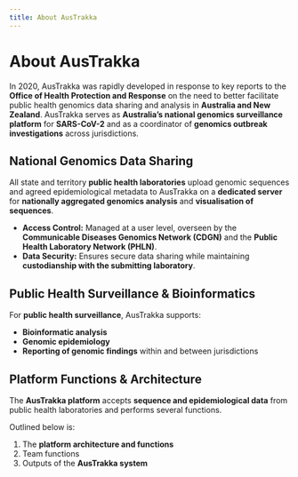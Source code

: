 ```yaml
---
title: About AusTrakka
---
```


# About AusTrakka

In 2020, AusTrakka was rapidly developed in response to key reports to the **Office of Health Protection and Response** on the need to better facilitate public health genomics data sharing and analysis in **Australia and New Zealand**. AusTrakka serves as **Australia’s national genomics surveillance platform** for **SARS-CoV-2** and as a coordinator of **genomics outbreak investigations** across jurisdictions.

## National Genomics Data Sharing

All state and territory **public health laboratories** upload genomic sequences and agreed epidemiological metadata to AusTrakka on a **dedicated server** for **nationally aggregated genomics analysis** and **visualisation of sequences**.

- **Access Control:** Managed at a user level, overseen by the **Communicable Diseases Genomics Network (CDGN)** and the **Public Health Laboratory Network (PHLN)**.
- **Data Security:** Ensures secure data sharing while maintaining **custodianship with the submitting laboratory**.

## Public Health Surveillance & Bioinformatics

For **public health surveillance**, AusTrakka supports:

- **Bioinformatic analysis**
- **Genomic epidemiology**
- **Reporting of genomic findings** within and between jurisdictions


## Platform Functions & Architecture

The **AusTrakka platform** accepts **sequence and epidemiological data** from public health laboratories and performs several functions.

Outlined below is:

1. The **platform architecture and functions**
2. Team functions
3. Outputs of the **AusTrakka system**

